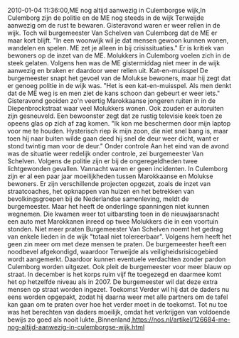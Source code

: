 2010-01-04 11:36:00,ME nog altijd aanwezig in Culemborgse wijk,In Culemborg zijn de politie en de ME nog steeds in de wijk Terweijde aanwezig om de rust te bewaren. Gisteravond waren er weer rellen in de wijk. Toch wil burgemeester Van Schelven van Culemborg dat de ME er maar kort blijft. "In een woonwijk wil je dat mensen gewoon kunnen wonen, wandelen en spelen. ME zet je alleen in bij crisissituaties." Er is kritiek van bewoners op de inzet van de ME. Molukkers in Culemborg voelen zich in de steek gelaten. Volgens hen was de ME gistermiddag niet meer in de wijk aanwezig en braken er daardoor weer rellen uit. Kat-en-muisspel De burgemeester snapt het gevoel van de Molukse bewoners, maar hij zegt dat er genoeg politie in de wijk was. "Het is een kat-en-muisspel. Als men denkt dat de ME weg is en men ziet de kans schoon dan gebeurt er weer iets." Gisteravond gooiden zo'n veertig Marokkaanse jongeren ruiten in in de Diepenbrockstraat waar veel Molukkers wonen. Ook zouden er autoruiten zijn gesneuveld. Een bewoonster zegt dat ze rustig televisie keek toen ze opeens glas op zich af zag komen. "Ik kon me beschermen door mijn laptop voor me te houden. Hysterisch riep ik mijn zoon, die niet snel bang is, maar toen hij naar buiten wilde gaan deed hij snel de deur weer dicht, want er stond twintig man voor de deur." Onder controle Aan het eind van de avond was de situatie weer redelijk onder controle, zei burgemeester Van Schelven. Volgens de politie zijn er bij de ongeregeldheden twee lichtgewonden gevallen. Vannacht waren er geen incidenten. In Culemborg zijn er al een paar jaar moeilijkheden tussen Marokkaanse en Molukse bewoners. Er zijn verschillende projecten opgezet, zoals de inzet van straatcoaches, het opknappen van huizen en het betrekken van bevolkingsgroepen bij de Nederlandse samenleving, meldt de burgemeester. Maar het heeft de onderlinge spanningen niet kunnen wegnemen. Die kwamen weer tot uitbarsting toen in de nieuwjaarsnacht een auto met Marokkanen inreed op twee Molukkers die in een voortuin stonden. Niet meer praten Burgemeester Van Schelven noemt het gedrag van enkele lieden in de wijk "totaal niet tolereerbaar". Volgens hem heeft het geen zin meer om met deze mensen te praten. De burgemeester heeft een noodbevel afgekondigd, waardoor Terweijde als veiligheidsrisicogebied wordt aangemerkt. Daardoor kunnen eventuele verdachten zonder pardon Culemborg worden uitgezet. Ook pleit de burgemeester voor meer blauw op straat. In december is het korps ruim vijf fte toegezegd en daarmee komt het op hetzelfde niveau als in 2007. De burgemeester wil dat deze extra mensen op straat worden ingezet. Toekomst Verder wil hij dat de daders nu eens worden opgepakt, zodat hij daarna weer met alle partners om de tafel kan gaan om te praten over hoe het verder moet in de toekomst. Tot nu toe was het berechten van daders moeilijk, omdat het verkrijgen van voldoende bewijs zo goed als nooit lukte.,Binnenland,https://nos.nl/artikel/126684-me-nog-altijd-aanwezig-in-culemborgse-wijk.html